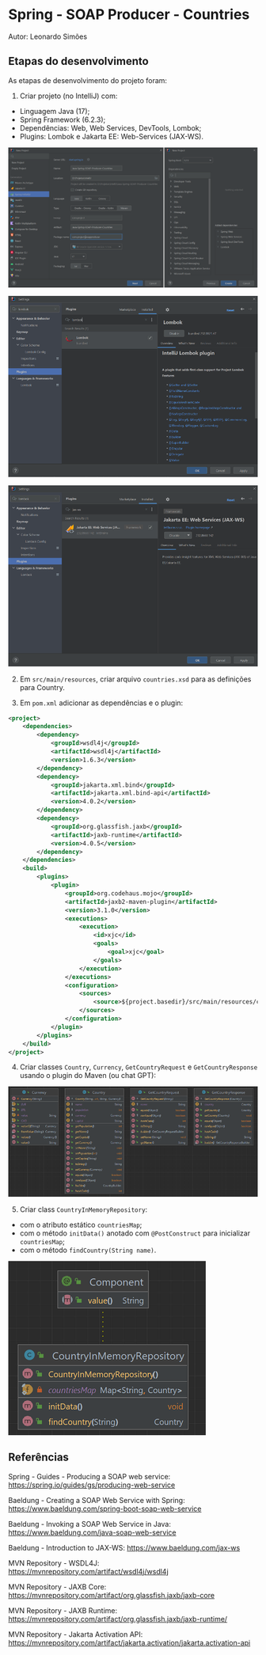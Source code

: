 # Spring - SOAP Producer - Countries
Autor: Leonardo Simões


## Etapas do desenvolvimento
As etapas de desenvolvimento do projeto foram:

1. Criar projeto (no IntelliJ) com:
- Linguagem Java (17);
- Spring Framework (6.2.3);
- Dependências: Web, Web Services, DevTools, Lombok;
- Plugins: Lombok e Jakarta EE: Web-Services (JAX-WS).

![Image-01-IntelliJ](images/Image-01-IntelliJ.png)

![Image-03-Plugin-Lombok](images/Image-03-Plugin-Lombok.png)

![Image-02-Plugin-Jax-ws](images/Image-02-Plugin-Jax-ws.png)

2. Em `src/main/resources`, criar arquivo `countries.xsd` para as definições para Country.

3. Em `pom.xml` adicionar as dependências e o plugin:

```xml
<project>
    <dependencies>
        <dependency>
            <groupId>wsdl4j</groupId>
            <artifactId>wsdl4j</artifactId>
            <version>1.6.3</version>
        </dependency>
        <dependency>
            <groupId>jakarta.xml.bind</groupId>
            <artifactId>jakarta.xml.bind-api</artifactId>
            <version>4.0.2</version>
        </dependency>
        <dependency>
            <groupId>org.glassfish.jaxb</groupId>
            <artifactId>jaxb-runtime</artifactId>
            <version>4.0.5</version>
        </dependency>
    </dependencies>
    <build>
        <plugins>
            <plugin>
                <groupId>org.codehaus.mojo</groupId>
                <artifactId>jaxb2-maven-plugin</artifactId>
                <version>3.1.0</version>
                <executions>
                    <execution>
                        <id>xjc</id>
                        <goals>
                            <goal>xjc</goal>
                        </goals>
                    </execution>
                </executions>
                <configuration>
                    <sources>
                        <source>${project.basedir}/src/main/resources/countries.xsd</source>
                    </sources>
                </configuration>
            </plugin>
        </plugins>
    </build>
</project>
```

4. Criar classes `Country`, `Currency`, `GetCountryRequest` e `GetCountryResponse` usando o plugin do Maven (ou chat GPT):

![Image-04-UML-Classes-Country-Currency-Request-Response](images/Image-04-UML-Classes-Country-Currency-Request-Response.png)

5. Criar class `CountryInMemoryRepository`:
- com o atributo estático `countriesMap`;
- com o método `initData()` anotado com `@PostConstruct` para inicializar `countriesMap`;
- com o método `findCountry(String name)`.

![Image-05-UML-Class-CountryInMemoryRepository](images/Image-05-UML-Class-CountryInMemoryRepository.png)


## Referências
Spring - Guides - Producing a SOAP web service:
https://spring.io/guides/gs/producing-web-service

Baeldung - Creating a SOAP Web Service with Spring:
https://www.baeldung.com/spring-boot-soap-web-service

Baeldung - Invoking a SOAP Web Service in Java:
https://www.baeldung.com/java-soap-web-service

Baeldung - Introduction to JAX-WS:
https://www.baeldung.com/jax-ws

MVN Repository - WSDL4J:
https://mvnrepository.com/artifact/wsdl4j/wsdl4j

MVN Repository - JAXB Core:
https://mvnrepository.com/artifact/org.glassfish.jaxb/jaxb-core

MVN Repository - JAXB Runtime:
https://mvnrepository.com/artifact/org.glassfish.jaxb/jaxb-runtime/

MVN Repository - Jakarta Activation API:
https://mvnrepository.com/artifact/jakarta.activation/jakarta.activation-api